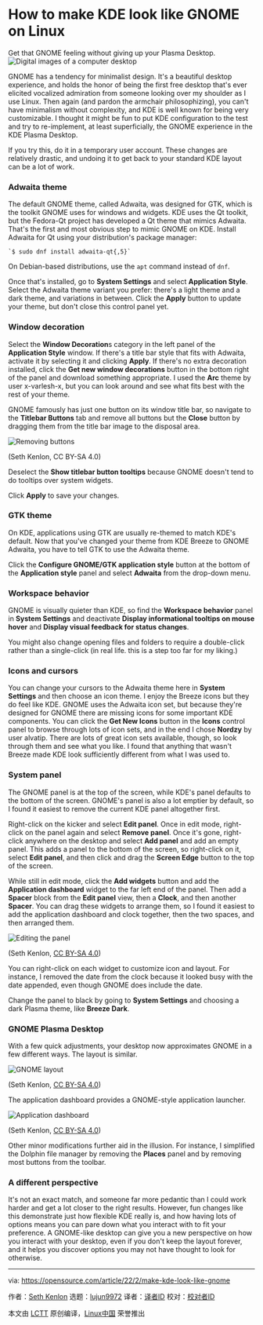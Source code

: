 [#]: subject: "How to make KDE look like GNOME on Linux"
[#]: via: "https://opensource.com/article/22/2/make-kde-look-like-gnome"
[#]: author: "Seth Kenlon https://opensource.com/users/seth"
[#]: collector: "lujun9972"
[#]: translator: "geekpi"
[#]: reviewer: " "
[#]: publisher: " "
[#]: url: " "

How to make KDE look like GNOME on Linux
======
Get that GNOME feeling without giving up your Plasma Desktop.
![Digital images of a computer desktop][1]

GNOME has a tendency for minimalist design. It's a beautiful desktop experience, and holds the honor of being the first free desktop that's ever elicited vocalized admiration from someone looking over my shoulder as I use Linux. Then again (and pardon the armchair philosophizing), you can't have minimalism without complexity, and KDE is well known for being very customizable. I thought it might be fun to put KDE configuration to the test and try to re-implement, at least superficially, the GNOME experience in the KDE Plasma Desktop.

If you try this, do it in a temporary user account. These changes are relatively drastic, and undoing it to get back to your standard KDE layout can be a lot of work.

### Adwaita theme

The default GNOME theme, called Adwaita, was designed for GTK, which is the toolkit GNOME uses for windows and widgets. KDE uses the Qt toolkit, but the Fedora-Qt project has developed a Qt theme that mimics Adwaita. That's the first and most obvious step to mimic GNOME on KDE. Install Adwaita for Qt using your distribution's package manager:


```
`$ sudo dnf install adwaita-qt{,5}`
```

On Debian-based distributions, use the `apt` command instead of `dnf`.

Once that's installed, go to **System Settings** and select **Application Style**. Select the Adwaita theme variant you prefer: there's a light theme and a dark theme, and variations in between. Click the **Apply** button to update your theme, but don't close this control panel yet.

### Window decoration

Select the **Window Decoration**s category in the left panel of the **Application Style** window. If there's a title bar style that fits with Adwaita, activate it by selecting it and clicking **Apply**. If there's no extra decoration installed, click the **Get new window decorations** button in the bottom right of the panel and download something appropriate. I used the **Arc** theme by user x-varlesh-x, but you can look around and see what fits best with the rest of your theme.

GNOME famously has just one button on its window title bar, so navigate to the **Titlebar Buttons** tab and remove all buttons but the **Close** button by dragging them from the title bar image to the disposal area.

![Removing buttons][2]

(Seth Kenlon, CC BY-SA 4.0)

Deselect the **Show titlebar button tooltips** because GNOME doesn't tend to do tooltips over system widgets.

Click **Apply** to save your changes.

### GTK theme

On KDE, applications using GTK are usually re-themed to match KDE's default. Now that you've changed your theme from KDE Breeze to GNOME Adwaita, you have to tell GTK to use the Adwaita theme.

Click the **Configure GNOME/GTK application style** button at the bottom of the **Application style** panel and select **Adwaita** from the drop-down menu.

### Workspace behavior

GNOME is visually quieter than KDE, so find the **Workspace behavior** panel in **System Settings** and deactivate **Display informational tooltips on mouse hover** and **Display visual feedback for status changes**.

You might also change opening files and folders to require a double-click rather than a single-click (in real life. this is a step too far for my liking.)

### Icons and cursors

You can change your cursors to the Adwaita theme here in **System Settings** and then choose an icon theme. I enjoy the Breeze icons but they do feel like KDE. GNOME uses the Adwaita icon set, but because they're designed for GNOME there are missing icons for some important KDE components. You can click the **Get New Icons** button in the **Icons** control panel to browse through lots of icon sets, and in the end I chose **Nordzy** by user alvatip. There are lots of great icon sets available, though, so look through them and see what you like. I found that anything that wasn't Breeze made KDE look sufficiently different from what I was used to.

### System panel

The GNOME panel is at the top of the screen, while KDE's panel defaults to the bottom of the screen. GNOME's panel is also a lot emptier by default, so I found it easiest to remove the current KDE panel altogether first.

Right-click on the kicker and select **Edit panel**. Once in edit mode, right-click on the panel again and select **Remove panel**. Once it's gone, right-click anywhere on the desktop and select **Add panel** and add an empty panel. This adds a panel to the bottom of the screen, so right-click on it, select **Edit panel**, and then click and drag the **Screen Edge** button to the top of the screen.

While still in edit mode, click the **Add widgets** button and add the **Application dashboard** widget to the far left end of the panel. Then add a **Spacer** block from the **Edit panel** view, then a **Clock**, and then another **Spacer**. You can drag these widgets to arrange them, so I found it easiest to add the application dashboard and clock together, then the two spaces, and then arranged them.

![Editing the panel][3]

(Seth Kenlon, [CC BY-SA 4.0][4])

You can right-click on each widget to customize icon and layout. For instance, I removed the date from the clock because it looked busy with the date appended, even though GNOME does include the date.

Change the panel to black by going to **System Settings** and choosing a dark Plasma theme, like **Breeze Dark**.

### GNOME Plasma Desktop

With a few quick adjustments, your desktop now approximates GNOME in a few different ways. The layout is similar.

![GNOME layout][5]

(Seth Kenlon, [CC BY-SA 4.0][4])

The application dashboard provides a GNOME-style application launcher.

![Application dashboard][6]

(Seth Kenlon, [CC BY-SA 4.0][4])

Other minor modifications further aid in the illusion. For instance, I simplified the Dolphin file manager by removing the **Places** panel and by removing most buttons from the toolbar.

### A different perspective

It's not an exact match, and someone far more pedantic than I could work harder and get a lot closer to the right results. However, fun changes like this demonstrate just how flexible KDE really is, and how having lots of options means you can pare down what you interact with to fit your preference. A GNOME-like desktop can give you a new perspective on how you interact with your desktop, even if you don't keep the layout forever, and it helps you discover options you may not have thought to look for otherwise.

--------------------------------------------------------------------------------

via: https://opensource.com/article/22/2/make-kde-look-like-gnome

作者：[Seth Kenlon][a]
选题：[lujun9972][b]
译者：[译者ID](https://github.com/译者ID)
校对：[校对者ID](https://github.com/校对者ID)

本文由 [LCTT](https://github.com/LCTT/TranslateProject) 原创编译，[Linux中国](https://linux.cn/) 荣誉推出

[a]: https://opensource.com/users/seth
[b]: https://github.com/lujun9972
[1]: https://opensource.com/sites/default/files/styles/image-full-size/public/lead-images/computer_browser_web_desktop.png?itok=Bw8ykZMA (Digital images of a computer desktop)
[2]: https://opensource.com/sites/default/files/kde-decoration-remove.jpg (Removing buttons)
[3]: https://opensource.com/sites/default/files/kde-panel-edit.jpg (Editing the panel)
[4]: https://creativecommons.org/licenses/by-sa/4.0/
[5]: https://opensource.com/sites/default/files/kde-like-gnome_0.jpg (GNOME layout)
[6]: https://opensource.com/sites/default/files/kde-application-dashboard_0.jpg (Application dashboard)
